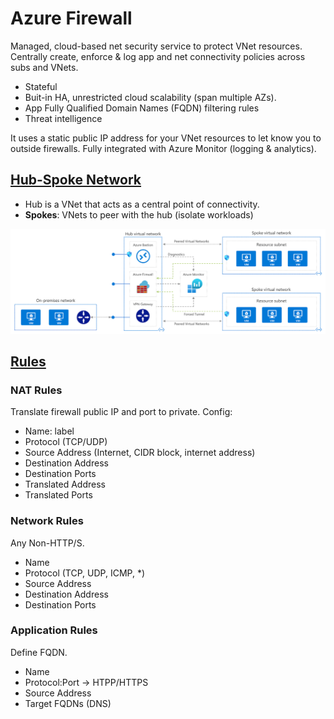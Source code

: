 # Azure Firewall
Managed, cloud-based net security service to protect VNet resources. Centrally create, enforce & log
app and net connectivity policies across subs and VNets.
- Stateful
- Buit-in HA, unrestricted cloud scalability (span multiple AZs).
- App Fully Qualified Domain Names (FQDN) filtering rules
- Threat intelligence

It uses a static public IP address for your VNet resources to let know you to outside firewalls. 
Fully integrated with Azure Monitor (logging & analytics).

## [Hub-Spoke Network](https://learn.microsoft.com/en-us/training/modules/configure-azure-firewall/3-create-azure-firewalls)
- Hub is a VNet that acts as a central point of connectivity.
- **Spokes**: VNets to peer with the hub (isolate workloads)

![Hub-Spoke Network Topology](img/hub-spoke.png)

## [Rules](https://learn.microsoft.com/en-us/training/modules/configure-azure-firewall/4-create-firewall-rules)

### NAT Rules
Translate firewall public IP and port to private.
Config:
- Name: label
- Protocol (TCP/UDP)
- Source Address (Internet, CIDR block, internet address)
- Destination Address
- Destination Ports
- Translated Address
- Translated Ports

### Network Rules
Any Non-HTTP/S. 
- Name
- Protocol (TCP, UDP, ICMP, *)
- Source Address 
- Destination Address
- Destination Ports

### Application Rules
Define FQDN.
- Name
- Protocol:Port -> HTPP/HTTPS
- Source Address 
- Target FQDNs (DNS)
